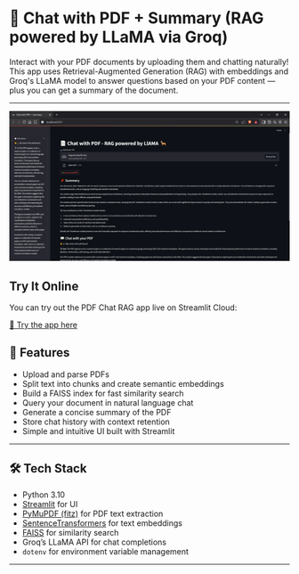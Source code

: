 # 📄 Chat with PDF + Summary (RAG powered by LLaMA via Groq)

Interact with your PDF documents by uploading them and chatting naturally!  
This app uses Retrieval-Augmented Generation (RAG) with embeddings and Groq's LLaMA model to answer questions based on your PDF content — plus you can get a summary of the document.

---
![App Screenshot](App.png)

## Try It Online

You can try out the PDF Chat RAG app live on Streamlit Cloud:

[🚀 Try the app here](https://pdfchatrag-v56smbd9fcupqcthkboyrd.streamlit.app/)


## 🚀 Features

- Upload and parse PDFs
- Split text into chunks and create semantic embeddings
- Build a FAISS index for fast similarity search
- Query your document in natural language chat
- Generate a concise summary of the PDF
- Store chat history with context retention
- Simple and intuitive UI built with Streamlit

---

## 🛠 Tech Stack

- Python 3.10  
- [Streamlit](https://streamlit.io/) for UI  
- [PyMuPDF (fitz)](https://pymupdf.readthedocs.io/en/latest/) for PDF text extraction  
- [SentenceTransformers](https://www.sbert.net/) for text embeddings  
- [FAISS](https://faiss.ai/) for similarity search  
- Groq’s LLaMA API for chat completions  
- `dotenv` for environment variable management  

---
